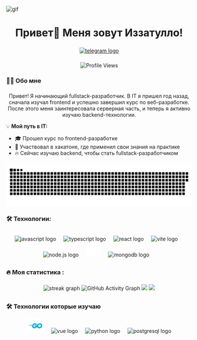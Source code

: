 ![gif](https://steamuserimages-a.akamaihd.net/ugc/879748616164108107/8F44EE6DAFB4F4E2469AA4947059A09E1A78E93C/?imw=512&amp;imh=256&amp;ima=fit&amp;impolicy=Letterbox&amp;imcolor=%23000000&amp;letterbox=true)

###

<h1 align="center">Привет👋 Меня зовут Иззатулло!</h1>

###

<div align='center'>
  <a href="https://t.me/batya_002" target="_blank">
    <img src="https://img.shields.io/static/v1?message=Telegram&logo=telegram&label=&color=2CA5E0&logoColor=white&labelColor=&style=for-the-badge" height="25" alt="telegram logo" target="_blank"/>
  </a>
</div>

###

<p align="center">
  <img src="https://komarev.com/ghpvc/?username=batya002&color=blue&style=flat-square" alt="Profile Views" />
</p>

###

<h3 align='left'>👩‍💻  Обо мне</h3>

###

<p align="center">
  Привет! Я начинающий fullstack-разработчик. В IT я пришел год назад, сначала изучал frontend и успешно завершил курс по веб-разработке. После этого меня заинтересовала серверная часть, и теперь я активно изучаю backend-технологии.
</p>

💡 **Мой путь в IT:**

- 🎓 Прошел курс по frontend-разработке
- 🚀 Участвовал в хакатоне, где применил свои знания на практике
- 🔥 Сейчас изучаю backend, чтобы стать fullstack-разработчиком

###

<div align="center">
 <img width="600" src="./assets/github-snake.svg" alt="snake"/>
</div>

###

<h3 align="left">🛠 Технологии:</h3>

###

##

<div align="center">
  <img src="https://cdn.jsdelivr.net/gh/devicons/devicon/icons/javascript/javascript-original.svg" height="40" alt="javascript logo"  />
	<img width='12' />
	<img src='https://upload.wikimedia.org/wikipedia/commons/thumb/4/4c/Typescript_logo_2020.svg/1024px-Typescript_logo_2020.svg.png' height="40" alt='typescript logo' />
  <img width="12" />
  <img src="https://cdn.jsdelivr.net/gh/devicons/devicon/icons/react/react-original.svg" height="40" alt="react logo"  />
  <img width="12" />
  <img src="https://skillicons.dev/icons?i=vite" height="40" alt="vite logo"  />
	<img width="12" />
	<img src='https://static-00.iconduck.com/assets.00/node-js-icon-1817x2048-g8tzf91e.png' height='40' alt='node.js logo' />
	<img width='12' />
	<img src='./assets/images/express.svg' height='40' alt='express.js logo' />
  <img width='12' />
  <img src='https://www.svgrepo.com/show/331488/mongodb.svg' height='40' alt='mongodb logo' />
  <img width='12' />
</div>

##

###

<h3 align="left">🔥   Моя статистика :</h3>

###

<div align="center">
  
  <img src="https://github-readme-streak-stats.herokuapp.com/?user=batya002&theme=tokyonight" height="220" alt="streak graph" />

  <img src="https://github-readme-activity-graph.vercel.app/graph?username=batya002&theme=github-dark&hide_border=true&border_radius=5&area=true" alt="GitHub Activity Graph" />

  <img src="https://github-readme-stats.vercel.app/api?username=batya002&show_icons=true&theme=tokyonight" height="180" />

  <img src="https://github-readme-stats.vercel.app/api/top-langs/?username=batya002&layout=compact&theme=tokyonight" height="180" />

</div>

##

<h3 align='left'>🛠 Технологии которые изучаю</h3>

<div align='center'>
  <img src='./assets/images/Go-Logo_Blue.svg' height='40' alt=golang logo' />
  <img width='12' />
  <img src='https://upload.wikimedia.org/wikipedia/commons/thumb/9/95/Vue.js_Logo_2.svg/1184px-Vue.js_Logo_2.svg.png' height='40' alt='vue logo' />
  <img width='12' />
  <img src="https://upload.wikimedia.org/wikipedia/commons/thumb/c/c3/Python-logo-notext.svg/1869px-Python-logo-notext.svg.png" height="40" alt="python logo"  />
  <img width="12" />
  <img src="https://upload.wikimedia.org/wikipedia/commons/thumb/2/29/Postgresql_elephant.svg/993px-Postgresql_elephant.svg.png" height="40" alt="postgresql logo" />
</div>